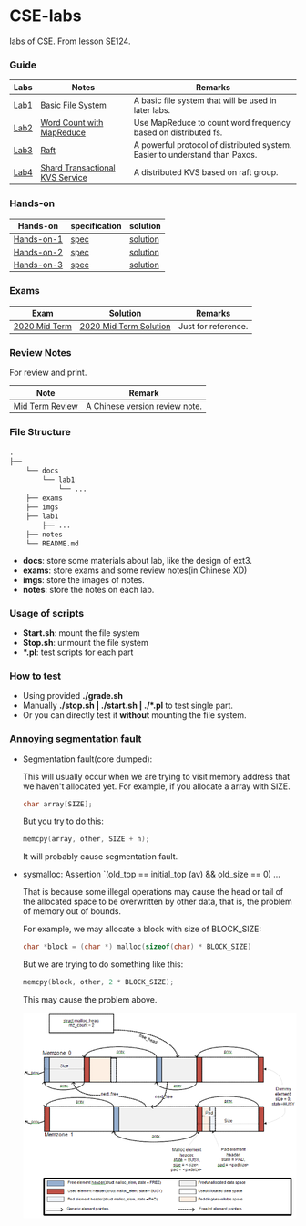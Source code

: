 # CSE-labs

labs of CSE. From lesson SE124. 

### Guide

| Labs           | Notes                                        | Remarks                                                      |
| -------------- | -------------------------------------------- | ------------------------------------------------------------ |
| [Lab1](./lab1) | [Basic File System](./notes/Lab1.md)         | A basic file system that will be used in later labs.         |
| [Lab2](./lab2) | [Word Count with MapReduce](./notes/Lab2.md) | Use MapReduce to count word frequency based on distributed fs. |
| [Lab3](./lab3) | [Raft](./notes/Lab3.md) | A powerful protocol of distributed system. Easier to understand than Paxos. |
| [Lab4](./lab4) | [Shard Transactional KVS Service](./notes/Lab4.md) | A distributed KVS based on raft group. |

### Hands-on

| Hands-on                          | specification                            | solution                                       |
| --------------------------------- | ---------------------------------------- | ---------------------------------------------- |
| [Hands-on-1](./handson/Handson-1) | [spec](./handson/Handson-1/handson1.pdf) | [solution](./handson/Handson-1/Hands-on_1.pdf) |
| [Hands-on-2](./handson/Handson-2) | [spec](./handson/Handson-2/handson2.pdf) | [solution](./handson/Handson-2/Hands-on_2.pdf) |
| [Hands-on-3](./handson/Handson-3) | [spec](./handson/Handson-3/handson3.pdf) | [solution](./handson/Handson-3/Hands-on_3.pdf) |



### Exams

| Exam        | Solution                                        | Remarks                                                      |
| -------------- | -------------------------------------------- | ------------------------------------------------------------ |
| [2020 Mid Term](./exams/2020-CSE-midterm.pdf) | [2020 Mid Term Solution](./exams/2020-CSE-midterm-sol.pdf)         | Just for reference. |

### Review Notes

For review and print.

| Note      | Remark                                        |
| -------------- | -------------------------------------------- |
| [Mid Term Review](./exams/review_notes) | A Chinese version review note.|         

### File Structure

```
.
├── 
	└── docs
		└── lab1
        	└── ...
	├── exams
	├── imgs
	├── lab1
    	├── ...
	├── notes
	└── README.md
```

+ **docs**: store some materials about lab, like the design of ext3.
+ **exams**: store exams and some review notes(in Chinese XD)
+ **imgs**: store the images of notes.
+ **notes**: store the notes on each lab.

### Usage of scripts

+ **Start.sh**: mount the file system
+ **Stop.sh**: unmount the file system
+ **\*.pl**: test scripts for each part

### How to test

+ Using provided **./grade.sh**
+ Manually **./stop.sh | ./start.sh | ./*.pl** to test single part.
+ Or you can directly test it **without** mounting the file system.

### Annoying segmentation fault

+ Segmentation fault(core dumped):

  This will usually occur when we are trying to visit memory address that we haven't allocated yet. For example, if you allocate a array with SIZE.

  ```c++
  char array[SIZE];
  ```

  But you try to do this:

  ```c++
  memcpy(array, other, SIZE + n);
  ```

  It will probably cause segmentation fault.

+ sysmalloc: Assertion `(old_top == initial_top (av) && old_size == 0) ...

  That is because some illegal operations may cause the head or tail of the allocated space to be overwritten by other data, that is, the problem of memory out of bounds.
  
  For example, we may allocate a block with size of BLOCK_SIZE: 
  
  ```c++
  char *block = (char *) malloc(sizeof(char) * BLOCK_SIZE)
  ```
  
  But we are trying to do something like this: 
  
  ``` c++
  memcpy(block, other, 2 * BLOCK_SIZE);
  ```
  
  This may cause the problem above.
  
  ![image](./imgs/malloc_heap.png)
